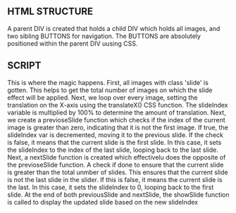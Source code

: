## HTML STRUCTURE
A parent DIV is created that holds a child DIV which holds all images, and two sibling BUTTONS for navigation. The BUTTONS are absolutely positioned within the parent DIV uusing CSS.

## SCRIPT
This is where the magic happens.
First, all images with class 'slide' is gotten. This helps to get the total number of images on which the slide effect will be applied.
Next, we loop over every image, setting the translation on the X-axis using the translateX() CSS function. The slideIndex variable is multiplied by 100% to determine the amount of translation.
Next, we create a previoseSlide function which checks if the index of the current image is greater than zero, indicating that it is not the first image. If true, the slideIndex var is decremented, moving it to the previous slide. If the check is false, it means that the current slide is the first slide. In this case, it sets the slideIndex to the index of the last slide, looping back to the last slide.
Next, a nextSlide function is created which effectivelu does the opposite of the previoseSlide function. A check if done to ensure that the current slide is greater than the total unmber of slides. This ensures that the current slide is not the last slide in the slider. If this is false, it means the current slide is the last. In this case, it sets the slideIndex to 0, looping back to the first slide.
At the end of both previousSlide and nextSlide, the showSlide function is called to display the updated slide based on the new slideIndex
